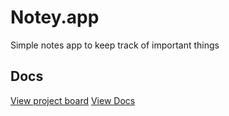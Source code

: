 # Notey.app

Simple notes app to keep track of important things

## Docs

[View project board](https://github.com/Dev-CasperTheGhost/notey.app/projects/1)
[View Docs](docs/README.md)